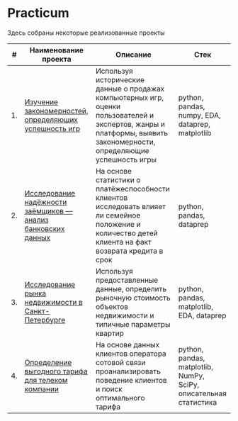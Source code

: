 # Practicum

Здесь собраны некоторые реализованные проекты

| #    | Наименование проекта                | Описание                                                     | Стек                                                         |
| ---- | ------------------------------------------------------------ | ------------------------------------------------------------ | ------------------------------------------------------------ |
| 1.   | [Изучение закономерностей, определяющих успешность игр](https://github.com/Yamomoto63/Practicum/tree/main/games_sales) | Используя исторические данные о продажах компьютерных игр, оценки пользователей и экспертов, жанры и платформы, выявить закономерности, определяющие успешность игры | python, pandas, numpy, EDA, dataprep, matplotlib  |
| 2.   | [Исследование надёжности заёмщиков — анализ банковских данных](https://github.com/Yamomoto63/Practicum/tree/main/loans_prep) | На основе статистики о платёжеспособности клиентов исследовать влияет ли семейное положение и количество детей клиента на факт возврата кредита в срок | python, pandas, dataprep |
| 3.   | [Исследование рынка недвижимости в Санкт-Петербурге](https://github.com/Yamomoto63/Practicum/tree/main/real_estate_eda) |Используя предоставленные данные, определить рыночную стоимость объектов недвижимости и типичные параметры квартир | python, pandas, matplotlib, EDA, dataprep |
| 4.   | [Определение выгодного тарифа для телеком компании](https://github.com/Yamomoto63/Practicum/blob/main/tarif_recomendation_ml_basic/machine_learning_basic.ipynb) |На основе данных клиентов оператора сотовой связи проанализировать поведение клиентов и поиск оптимального тарифа | python, pandas, matplotlib, NumPy, SciPy, описательная статистика |
